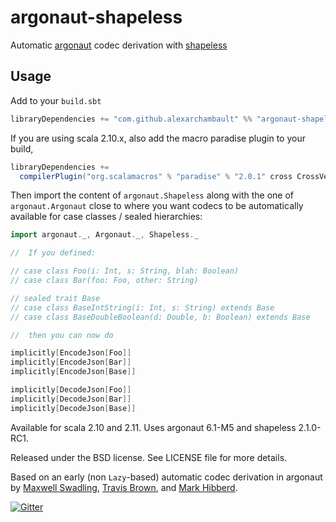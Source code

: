# argonaut-shapeless

Automatic [argonaut](https://github.com/argonaut-io/argonaut) codec derivation with [shapeless](https://github.com/milessabin/shapeless)

## Usage

Add to your `build.sbt`
```scala
libraryDependencies += "com.github.alexarchambault" %% "argonaut-shapeless" % "6.1"
```

If you are using scala 2.10.x, also add the macro paradise plugin to your build,
```scala
libraryDependencies +=
  compilerPlugin("org.scalamacros" % "paradise" % "2.0.1" cross CrossVersion.full)
```


Then import the content of `argonaut.Shapeless` along with the one of `argonaut.Argonaut` close to where you want codecs to be automatically available for case classes / sealed hierarchies:
```scala
import argonaut._, Argonaut._, Shapeless._

//  If you defined:

// case class Foo(i: Int, s: String, blah: Boolean)
// case class Bar(foo: Foo, other: String)

// sealed trait Base
// case class BaseIntString(i: Int, s: String) extends Base
// case class BaseDoubleBoolean(d: Double, b: Boolean) extends Base

//  then you can now do

implicitly[EncodeJson[Foo]]
implicitly[EncodeJson[Bar]]
implicitly[EncodeJson[Base]]

implicitly[DecodeJson[Foo]]
implicitly[DecodeJson[Bar]]
implicitly[DecodeJson[Base]]

```

Available for scala 2.10 and 2.11. Uses argonaut 6.1-M5 and shapeless 2.1.0-RC1.

Released under the BSD license. See LICENSE file for more details.

Based on an early (non `Lazy`-based) automatic codec derivation in argonaut
by [Maxwell Swadling](https://github.com/maxpow4h),
[Travis Brown](https://github.com/travisbrown), and
[Mark Hibberd](https://github.com/markhibberd).

[![Gitter](https://badges.gitter.im/Join%20Chat.svg)](https://gitter.im/alexarchambault/argonaut-shapeless?utm_source=badge&utm_medium=badge&utm_campaign=pr-badge&utm_content=badge)

